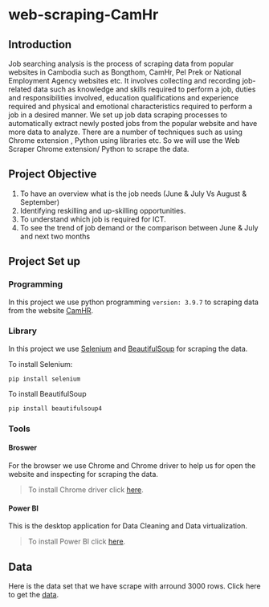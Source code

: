 # web-scraping-CamHr

## Introduction
Job searching analysis is the process of scraping data from popular websites in Cambodia such as Bongthom, CamHr, Pel Prek or National Employment Agency websites etc. It involves collecting and recording job-related data such as knowledge and skills required to perform a job, duties and responsibilities involved, education qualifications and experience required and physical and emotional characteristics required to perform a job in a desired manner. 
We set up job data scraping processes to automatically extract newly posted jobs from the popular website and have more data to analyze. There are a number of techniques such as using Chrome extension , Python using libraries etc. So we will use the Web Scraper Chrome extension/ Python to scrape the data. 

## Project Objective
1. To have an overview what is the job needs (June & July Vs August & September)
2. Identifying reskilling and up-skilling opportunities. 
3. To understand which job is required for ICT.
4. To see the trend of job demand or the comparison between June & July and next two months

## Project Set up
### Programming 
In this project we use python programming `version: 3.9.7` to scraping data from the website [CamHR]("camhr.com/"). 

### Library
In this project we use [Selenium]("https://selenium-python.readthedocs.io/") and [BeautifulSoup]("https://beautiful-soup-4.readthedocs.io/en/latest/#quick-start") for scraping the data.

To install Selenium: 
```shell
pip install selenium
```

To install BeautifulSoup
```shell
pip install beautifulsoup4
```

### Tools
#### **Broswer**
For the browser we use Chrome and Chrome driver to help us for open the website and inspecting for scraping the data. 
> To install Chrome driver click [here]("https://chromedriver.chromium.org/downloads").

#### **Power BI**
This is the desktop application for Data Cleaning and Data virtualization.

> To install Power BI click [here]("https://www.microsoft.com/en-us/download/details.aspx?id=58494").

## Data

Here is the data set that we have scrape with arround 3000 rows.
Click here to get the [data]("https://docs.google.com/spreadsheets/d/1ZMNntYZ2ZKOes8lZ_q6Zn2Nou1D5a1SQKyd2fi9yJx4/edit#gid=936442396").